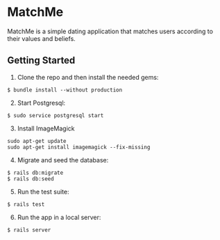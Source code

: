 # MatchMe

MatchMe is a simple dating application that matches users according to their values and beliefs.

## Getting Started

1. Clone the repo and then install the needed gems:

```
$ bundle install --without production
```

2. Start Postgresql:

```
$ sudo service postgresql start
```

3. Install ImageMagick

```
sudo apt-get update
sudo apt-get install imagemagick --fix-missing
```

4. Migrate and seed the database:

```
$ rails db:migrate
$ rails db:seed
```

5. Run the test suite:

```
$ rails test
```

6. Run the app in a local server:

```
$ rails server
```
